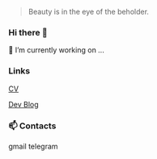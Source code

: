 > Beauty is in the eye of the beholder.

### Hi there 👋

🔭 I’m currently working on ...


###  Links

[CV](https://zaar88.github.io/)

[Dev Blog](https://zaar88.dev)

### 📫 Contacts
gmail telegram

<!--
- 🌱 I’m currently learning ...
- 👯 I’m looking to collaborate on ...
- 🤔 I’m looking for help with ...
- 💬 Ask me about ...
- 📫 How to reach me: ...
- 😄 Pronouns: ...
- ⚡ Fun fact: ...
-->